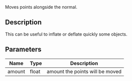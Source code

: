 Moves points alongside the normal.


## Description

This can be useful to inflate or deflate quickly some objects.



## Parameters

<table>
<thead>
	<tr>
		<th>Name</th>
		<th>Type</th>
		<th>Description</th>
	</tr>
</thead>
<tr>
	<td>amount</td>
	<td><div class='bg-yellow-800 px-2 py-px text-white rounded-sm'>float</div></td>
	<td>amount the points will be moved</td>
</tr>
</table>